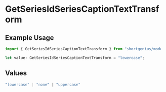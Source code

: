 # GetSeriesIdSeriesCaptionTextTransform

## Example Usage

```typescript
import { GetSeriesIdSeriesCaptionTextTransform } from "shortgenius/models/operations";

let value: GetSeriesIdSeriesCaptionTextTransform = "lowercase";
```

## Values

```typescript
"lowercase" | "none" | "uppercase"
```